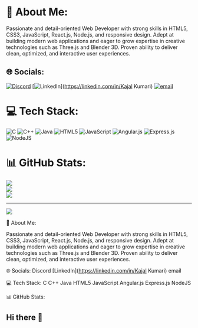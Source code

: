 # 💫 About Me:
Passionate and detail-oriented Web Developer with strong skills in HTML5, CSS3, JavaScript, React.js, Node.js, and responsive design. Adept at building modern web applications and eager to grow expertise in creative technologies such as Three.js and Blender 3D. Proven ability to deliver clean, optimized, and interactive user experiences.


## 🌐 Socials:
[![Discord](https://img.shields.io/badge/Discord-%237289DA.svg?logo=discord&logoColor=white)](https://discord.gg/discordapp.com/users/1367536502510194728) [![LinkedIn](https://img.shields.io/badge/LinkedIn-%230077B5.svg?logo=linkedin&logoColor=white)](https://linkedin.com/in/Kajal Kumari) [![email](https://img.shields.io/badge/Email-D14836?logo=gmail&logoColor=white)](mailto:reshmikjl@gmail.com) 

# 💻 Tech Stack:
![C](https://img.shields.io/badge/c-%2300599C.svg?style=for-the-badge&logo=c&logoColor=white) ![C++](https://img.shields.io/badge/c++-%2300599C.svg?style=for-the-badge&logo=c%2B%2B&logoColor=white) ![Java](https://img.shields.io/badge/java-%23ED8B00.svg?style=for-the-badge&logo=openjdk&logoColor=white) ![HTML5](https://img.shields.io/badge/html5-%23E34F26.svg?style=for-the-badge&logo=html5&logoColor=white) ![JavaScript](https://img.shields.io/badge/javascript-%23323330.svg?style=for-the-badge&logo=javascript&logoColor=%23F7DF1E) ![Angular.js](https://img.shields.io/badge/angular.js-%23E23237.svg?style=for-the-badge&logo=angularjs&logoColor=white) ![Express.js](https://img.shields.io/badge/express.js-%23404d59.svg?style=for-the-badge&logo=express&logoColor=%2361DAFB) ![NodeJS](https://img.shields.io/badge/node.js-6DA55F?style=for-the-badge&logo=node.js&logoColor=white)
# 📊 GitHub Stats:
![](https://github-readme-stats.vercel.app/api?username=Kajal7004&theme=dark&hide_border=false&include_all_commits=false&count_private=false)<br/>
![](https://nirzak-streak-stats.vercel.app/?user=Kajal7004&theme=dark&hide_border=false)<br/>
![](https://github-readme-stats.vercel.app/api/top-langs/?username=Kajal7004&theme=dark&hide_border=false&include_all_commits=false&count_private=false&layout=compact)

---
[![](https://visitcount.itsvg.in/api?id=Kajal7004&icon=0&color=0)](https://visitcount.itsvg.in)

<!-- Proudly created with GPRM ( https://gprm.itsvg.in ) -->💫 About Me:
Passionate and detail-oriented Web Developer with strong skills in HTML5, CSS3, JavaScript, React.js, Node.js, and responsive design. Adept at building modern web applications and eager to grow expertise in creative technologies such as Three.js and Blender 3D. Proven ability to deliver clean, optimized, and interactive user experiences.

🌐 Socials:
Discord [LinkedIn](https://linkedin.com/in/Kajal Kumari) email

💻 Tech Stack:
C C++ Java HTML5 JavaScript Angular.js Express.js NodeJS

📊 GitHub Stats:






## Hi there 👋

<!--
**Kajal7004/Kajal7004** is a ✨ _special_ ✨ repository because its `README.md` (this file) appears on your GitHub profile.

Here are some ideas to get you started:

- 🔭 I’m currently working on ...
- 🌱 I’m currently learning ...
- 👯 I’m looking to collaborate on ...
- 🤔 I’m looking for help with ...
- 💬 Ask me about ...
- 📫 How to reach me: ...
- 😄 Pronouns: ...
- ⚡ Fun fact: ...
-->
